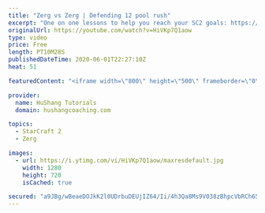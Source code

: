 ```yaml
---
title: "Zerg vs Zerg | Defending 12 pool rush"
excerpt: "One on one lessons to help you reach your SC2 goals: https://www.hushangcoaching.com ------------------------------------------------------------------------------------------------------- In this guide we take a look at how to defend one of the most infamous \"zerg rushes\" in sc2: the 12 pool. This rush"
originalUrl: https://youtube.com/watch?v=HiVKp7Q1aow
type: video
price: Free
length: PT10M28S
publishedDateTime: 2020-06-01T22:27:10Z
heat: 51

featuredContent: "<iframe width=\"800\" height=\"500\" frameborder=\"0\" src=\"https://www.youtube.com/embed/HiVKp7Q1aow\" allow=\"accelerometer; autoplay; encrypted-media; gyroscope; picture-in-picture\" allowfullscreen></iframe>"

provider:
  name: HuShang Tutorials
  domain: hushangcoaching.com

topics:
  - StarCraft 2
  - Zerg

images:
  - url: https://i.ytimg.com/vi/HiVKp7Q1aow/maxresdefault.jpg
    width: 1280
    height: 720
    isCached: true

secured: "a9JBg/wBeaeDOJkK2l0UDrbuDEUjIZ64/Ii/4h3Qa8Ms9V038zBhpcVbRCh65+vHtLdLuk/j9ZfDENJxZzd9b+SRzC8iZSvd/AxcR8g4YBD8McgvVtzRDwDgHTuVkdO5zMl4Vv9sJ+U1oNmXhtHGAwp0j/4VPE7MyCsXYPTgZDs/gmt6Yf1l2MED0xejHWp90H7ymwOSKyxegVQddv7UscoIVaBb/URWy09VED4IvYSfR680lFbel20HPogl0ZlsfI90JURXxOt8QUWyuaQJmLEHxONReURjf0CjndSTI/YL0TpBh8khjZxp8DLSrUvZTqNzMiM4P36UDMwbt2h9+6zd1GX8i2RIkorIEFvYW6QzBfatCvAwD31oxtlxjG1Qac+TUSdlK4XBiViVbPlAI/LEmP2GeDjOIjzrb/HvyPY=;LiozU9HfVxVycT5epVPfAg=="
---
```


